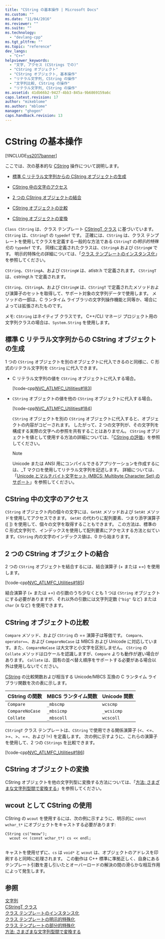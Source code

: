 ```yaml
---
title: "CString の基本操作 | Microsoft Docs"
ms.custom: ""
ms.date: "11/04/2016"
ms.reviewer: ""
ms.suite: ""
ms.technology: 
  - "devlang-cpp"
ms.tgt_pltfrm: ""
ms.topic: "reference"
dev_langs: 
  - "C++"
helpviewer_keywords: 
  - "文字, アクセス (CStrings での)"
  - "CString オブジェクト"
  - "CString オブジェクト, 基本操作"
  - "リテラル文字列, CString の操作"
  - "文字列比較, CString の操作"
  - "リテラル文字列, CString の操作"
ms.assetid: 41db66b2-9427-4bb3-845a-9b6869159a6c
caps.latest.revision: 17
author: "mikeblome"
ms.author: "mblome"
manager: "ghogen"
caps.handback.revision: 13
---
```

# CString の基本操作
[!INCLUDE[vs2017banner](../assembler/inline/includes/vs2017banner.md)]

ここでは、次の基本的な [CString](../atl-mfc-shared/reference/cstringt-class.md) 操作について説明します。  
  
-   [標準 C リテラル文字列からの CString オブジェクトの生成](#_core_creating_cstring_objects_from_standard_c_literal_strings)  
  
-   [CString 中の文字のアクセス](#_core_accessing_individual_characters_in_a_cstring)  
  
-   [2 つの CString オブジェクトの結合](#_core_concatenating_two_cstring_objects)  
  
-   [CString オブジェクトの比較](#_core_comparing_cstring_objects)  
  
-   [CString オブジェクトの変換](#_core_converting_cstring_objects)  
  
 `Class CString` は、クラス テンプレート [CStringT クラス](../atl-mfc-shared/reference/cstringt-class.md) に基づいています。  `CString` は、`CStringT` の `typedef` です。  正確には、`CString` は、クラス テンプレートを使用してクラスを定義する一般的な方法である `CStringT` の*明示的特殊化*の `typedef` です。  同様に定義されたクラスは、`CStringA` および `CStringW` です。  明示的特殊化の詳細については、「[クラス テンプレートのインスタンス化](../Topic/Class%20Template%20Instantiation.md)」を参照してください。  
  
 `CString`、`CStringA`、および `CStringW` は、atlstr.h で定義されます。  `CStringT` は、cstringt.h で定義されます。  
  
 `CString`、`CStringA`、および  `CStringW` は、`CStringT` で定義されたメソッドおよび演算子のセットを取得して、サポート対象の文字列データで使用します。  メソッドの一部は、C ランタイム ライブラリの文字列操作機能と同等か、場合によっては拡張されたものです。  
  
 メモ: `CString` はネイティブ クラスです。  C\+\+\/CLI マネージ プロジェクト用の文字列クラスの場合は、`System.String` を使用します。  
  
##  <a name="_core_creating_cstring_objects_from_standard_c_literal_strings"></a> 標準 C リテラル文字列からの CString オブジェクトの生成  
 1 つの `CString` オブジェクトを別のオブジェクトに代入できるのと同様に、C 形式のリテラル文字列を `CString` に代入できます。  
  
-   C リテラル文字列の値を `CString` オブジェクトに代入する場合。  
  
     [!code-cpp[NVC_ATLMFC_Utilities#183](../atl-mfc-shared/codesnippet/CPP/basic-cstring-operations_1.cpp)]  
  
-   `CString` オブジェクトの値を他の `CString` オブジェクトに代入する場合。  
  
     [!code-cpp[NVC_ATLMFC_Utilities#184](../atl-mfc-shared/codesnippet/CPP/basic-cstring-operations_2.cpp)]  
  
     `CString` オブジェクトを別の `CString` オブジェクトに代入すると、オブジェクトの内容がコピーされます。  したがって、2 つの文字列が、その文字列を構成する実際の文字への参照を共有することはありません。  `CString` オブジェクトを値として使用する方法の詳細については、「[CString の評価](../atl-mfc-shared/cstring-semantics.md)」を参照してください。  
  
    > [!NOTE]
    >  Unicode または ANSI 用にコンパイルできるアプリケーションを作成するには、\_T マクロを使用してリテラル文字列を記述します。  詳細については、「[Unicode とマルチバイト文字セット \(MBCS: Multibyte Character Set\) のサポート](../atl-mfc-shared/unicode-and-multibyte-character-set-mbcs-support.md)」を参照してください。  
  
##  <a name="_core_accessing_individual_characters_in_a_cstring"></a> CString 中の文字のアクセス  
 `CString` オブジェクト内の個々の文字には、`GetAt` メソッドおよび `SetAt` メソッドを使用してアクセスできます。  `GetAt` の代わりに配列要素、つまり添字演算子 \(\[ \]\) を使用して、個々の文字を取得することもできます。  この方法は、標準の C 形式文字列で、インデックスを使用して配列要素にアクセスする方法と似ています。`CString` 内の文字のインデックス値は、0 から始まります。  
  
##  <a name="_core_concatenating_two_cstring_objects"></a> 2 つの CString オブジェクトの結合  
 2 つの `CString` オブジェクトを結合するには、結合演算子 \(\+ または \+\=\) を使用します。  
  
 [!code-cpp[NVC_ATLMFC_Utilities#185](../atl-mfc-shared/codesnippet/CPP/basic-cstring-operations_3.cpp)]  
  
 結合演算子 \(\+ または \+\=\) の引数のうち少なくとも 1 つは `CString` オブジェクトにする必要がありますが、それ以外の引数には文字列定数 \(`"big"` など\) または `char` \(x など\) を使用できます。  
  
##  <a name="_core_comparing_cstring_objects"></a> CString オブジェクトの比較  
 `Compare` メソッド、および  `CString` の \=\= 演算子は等価です。  `Compare`、`operator==`、および `CompareNoCase` は MBCS および Unicode に対応しています。また、`CompareNoCase` は大文字と小文字を区別しません。  `CString` の `Collate` メソッドはロケールを認識しますが、`Compare` よりも動作が遅い場合があります。  `Collate` は、固有の並べ替え順序をサポートする必要がある場合以外は使用しないでください。  
  
 [CString](../atl-mfc-shared/reference/cstringt-class.md) の比較関数および相当する Unicode\/MBCS 互換の C ランタイム ライブラリ関数を次の表に示します。  
  
|CString の関数|MBCS ランタイム関数|Unicode 関数|  
|-----------------|------------------|----------------|  
|`Compare`|`_mbscmp`|`wcscmp`|  
|`CompareNoCase`|`_mbsicmp`|`_wcsicmp`|  
|`Collate`|`_mbscoll`|`wcscoll`|  
  
 `CStringT` クラス テンプレートは、`CString` で使用できる関係演算子 \(\<、\<\=、\>\=、\>、\=\=、および \!\=\) を定義します。  次の例に示すように、これらの演算子を使用して、2 つの `CStrings` を比較できます。  
  
 [!code-cpp[NVC_ATLMFC_Utilities#186](../atl-mfc-shared/codesnippet/CPP/basic-cstring-operations_4.cpp)]  
  
##  <a name="_core_converting_cstring_objects"></a> CString オブジェクトの変換  
 CString オブジェクトを他の文字列型に変換する方法については、「[方法: さまざまな文字列型間で変換する](../Topic/How%20to:%20Convert%20Between%20Various%20String%20Types.md)」を参照してください。  
  
## wcout として CString の使用  
 CString の `wcout` を使用するには、次の例に示すように、明示的に `const wchar_t*` にオブジェクトをキャストする必要があります:  
  
```  
CString cs("meow");  
  wcout << (const wchar_t*) cs << endl;  
  
```  
  
 キャストを使用せずに、`cs` は `void*` と `wcout` は、オブジェクトのアドレスを印刷すると同時に処理されます。  この動作は C\+\+ 標準に準拠正しく、自身にあるテンプレート引数を差し引いたとオーバーロードの解決の間の滑らかな相互作用によって発生します。  
  
## 参照  
 [文字列](../atl-mfc-shared/strings-atl-mfc.md)   
 [CStringT クラス](../atl-mfc-shared/reference/cstringt-class.md)   
 [クラス テンプレートのインスタンス化](../Topic/Class%20Template%20Instantiation.md)   
 [クラス テンプレートの明示的特殊化](../Topic/Explicit%20Specialization%20of%20Class%20Templates.md)   
 [クラス テンプレートの部分的特殊化](../cpp/template-specialization-cpp.md)   
 [方法: さまざまな文字列型間で変換する](../Topic/How%20to:%20Convert%20Between%20Various%20String%20Types.md)